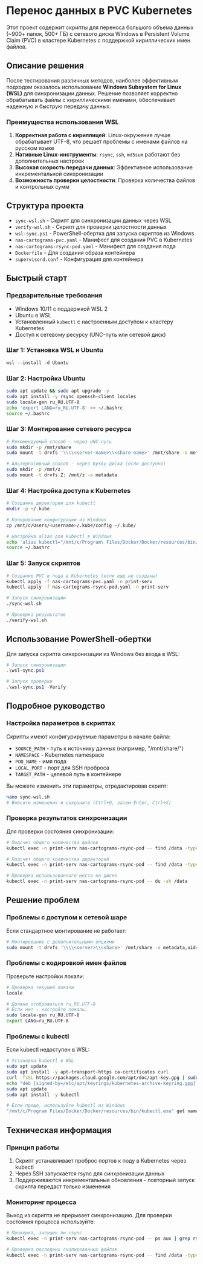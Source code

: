 # Перенос данных в PVC Kubernetes

Этот проект содержит скрипты для переноса большого объема данных (~900+ папок, 500+ ГБ) с сетевого диска Windows в Persistent Volume Claim (PVC) в кластере Kubernetes с поддержкой кириллических имен файлов.

## Описание решения

После тестирования различных методов, наиболее эффективным подходом оказалось использование **Windows Subsystem for Linux (WSL)** для синхронизации данных. Решение позволяет корректно обрабатывать файлы с кириллическими именами, обеспечивает надежную и быструю передачу данных.

### Преимущества использования WSL

1. **Корректная работа с кириллицей**: Linux-окружение лучше обрабатывает UTF-8, что решает проблемы с именами файлов на русском языке
2. **Нативные Linux-инструменты**: `rsync`, `ssh`, `md5sum` работают без дополнительных настроек
3. **Высокая скорость передачи данных**: Эффективное использование инкрементальной синхронизации
4. **Возможность проверки целостности**: Проверка количества файлов и контрольных сумм

## Структура проекта

- `sync-wsl.sh` - Скрипт для синхронизации данных через WSL
- `verify-wsl.sh` - Скрипт для проверки целостности данных
- `wsl-sync.ps1` - PowerShell-обертка для запуска скриптов из Windows
- `nas-cartograms-pvc.yaml` - Манифест для создания PVC в Kubernetes
- `nas-cartograms-rsync-pod.yaml` - Манифест для создания пода
- `Dockerfile` - Для создания образа контейнера
- `supervisord.conf` - Конфигурация для контейнера

## Быстрый старт

### Предварительные требования

- Windows 10/11 с поддержкой WSL 2
- Ubuntu в WSL
- Установленный `kubectl` с настроенным доступом к кластеру Kubernetes
- Доступ к сетевому ресурсу (UNC-путь или сетевой диск)

### Шаг 1: Установка WSL и Ubuntu

```powershell
wsl --install -d Ubuntu
```

### Шаг 2: Настройка Ubuntu

```bash
sudo apt update && sudo apt upgrade -y
sudo apt install -y rsync openssh-client locales
sudo locale-gen ru_RU.UTF-8
echo 'export LANG=ru_RU.UTF-8' >> ~/.bashrc
source ~/.bashrc
```

### Шаг 3: Монтирование сетевого ресурса

```bash
# Рекомендуемый способ - через UNC-путь
sudo mkdir -p /mnt/share
sudo mount -t drvfs '\\\\<server-name>\\<share-name>' /mnt/share -o metadata

# Альтернативный способ - через букву диска (если доступно)
sudo mkdir -p /mnt/z
sudo mount -t drvfs Z: /mnt/z -o metadata
```

### Шаг 4: Настройка доступа к Kubernetes

```bash
# Создание директории для kubectl
mkdir -p ~/.kube

# Копирование конфигурации из Windows
cp /mnt/c/Users/<username>/.kube/config ~/.kube/

# Настройка alias для kubectl в Windows
echo 'alias kubectl="/mnt/c/Program\ Files/Docker/Docker/resources/bin/kubectl.exe"' >> ~/.bashrc
source ~/.bashrc
```

### Шаг 5: Запуск скриптов

```bash
# Создание PVC и пода в Kubernetes (если еще не созданы)
kubectl apply -f nas-cartograms-pvc.yaml -n print-serv
kubectl apply -f nas-cartograms-rsync-pod.yaml -n print-serv

# Запуск синхронизации
./sync-wsl.sh

# Проверка результатов
./verify-wsl.sh
```

## Использование PowerShell-обертки

Для запуска скрипта синхронизации из Windows без входа в WSL:

```powershell
# Запуск синхронизации
.\wsl-sync.ps1

# Запуск проверки
.\wsl-sync.ps1 -Verify
```

## Подробное руководство

### Настройка параметров в скриптах

Скрипты имеют конфигурируемые параметры в начале файла:

- `SOURCE_PATH` - путь к источнику данных (например, "/mnt/share/")
- `NAMESPACE` - Kubernetes namespace
- `POD_NAME` - имя пода
- `LOCAL_PORT` - порт для SSH проброса
- `TARGET_PATH` - целевой путь в контейнере

Вы можете изменить эти параметры, отредактировав скрипт:

```bash
nano sync-wsl.sh
# Внесите изменения и сохраните (Ctrl+O, затем Enter, Ctrl+X)
```

### Проверка результатов синхронизации

Для проверки состояния синхронизации:

```bash
# Подсчет общего количества файлов
kubectl exec -n print-serv nas-cartograms-rsync-pod -- find /data -type f | wc -l

# Подсчет общего количества директорий
kubectl exec -n print-serv nas-cartograms-rsync-pod -- find /data -type d | wc -l

# Проверка использованного места на диске
kubectl exec -n print-serv nas-cartograms-rsync-pod -- du -sh /data
```

## Решение проблем

### Проблемы с доступом к сетевой шаре

Если стандартное монтирование не работает:

```bash
# Монтирование с дополнительными опциями
sudo mount -t drvfs '\\\\<server>\\<share>' /mnt/share -o metadata,uid=$(id -u),gid=$(id -g)
```

### Проблемы с кодировкой имен файлов

Проверьте настройки локали:

```bash
# Проверка текущей локали
locale

# Должна отображаться ru_RU.UTF-8
# Если нет - настройте локаль:
sudo locale-gen ru_RU.UTF-8
export LANG=ru_RU.UTF-8
```

### Проблемы с kubectl

Если kubectl недоступен в WSL:

```bash
# Установка kubectl в WSL
sudo apt update
sudo apt install -y apt-transport-https ca-certificates curl
curl -fsSL https://packages.cloud.google.com/apt/doc/apt-key.gpg | sudo gpg --dearmor -o /etc/apt/keyrings/kubernetes-archive-keyring.gpg
echo "deb [signed-by=/etc/apt/keyrings/kubernetes-archive-keyring.gpg] https://apt.kubernetes.io/ kubernetes-xenial main" | sudo tee /etc/apt/sources.list.d/kubernetes.list
sudo apt update
sudo apt install -y kubectl

# Если проще, используйте kubectl из Windows
"/mnt/c/Program Files/Docker/Docker/resources/bin/kubectl.exe" get namespaces
```

## Техническая информация

### Принцип работы

1. Скрипт устанавливает проброс портов к поду в Kubernetes через kubectl
2. Через SSH запускается rsync для синхронизации данных
3. Поддерживаются инкрементальные обновления - повторный запуск скрипта передаст только изменения

### Мониторинг процесса

Выход из скрипта не прерывает синхронизацию. Для проверки состояния процесса используйте:

```bash
# Проверка, запущен ли rsync
kubectl exec -n print-serv nas-cartograms-rsync-pod -- ps aux | grep rsync

# Проверка последних скопированных файлов
kubectl exec -n print-serv nas-cartograms-rsync-pod -- find /data -type f -mtime -1 | head
``` 